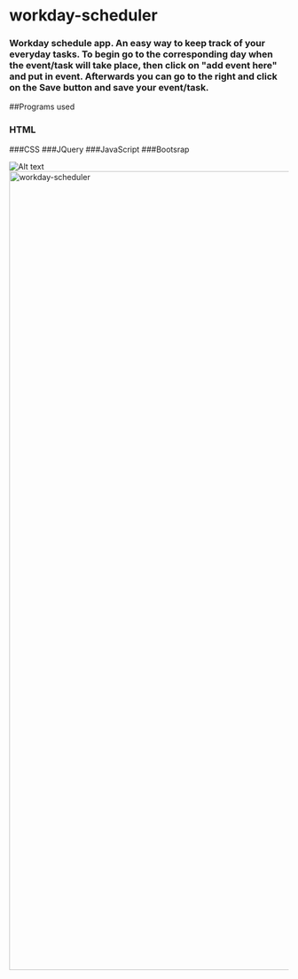# workday-scheduler
### Workday schedule app. An easy way to keep track of your everyday tasks. To begin go to the corresponding day when the event/task will take place, then click on "add event here" and put in event. Afterwards you can go to the right and click on the Save button and save your event/task.

##Programs used
### HTML
###CSS
###JQuery
###JavaScript
###Bootsrap

![Alt text](")<img width="1440" alt="workday-scheduler" src="https://user-images.githubusercontent.com/106827018/179043586-ca0cd271-54d6-4d33-90c0-061df01d23ec.png">

